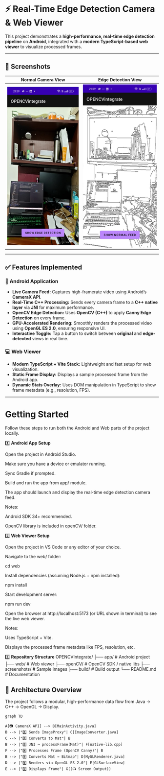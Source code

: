 # ⚡ Real-Time Edge Detection Camera & Web Viewer

This project demonstrates a **high-performance, real-time edge detection pipeline** on **Android**, integrated with a **modern TypeScript-based web viewer** to visualize processed frames.

---

## 📸 Screenshots

| Normal Camera View | Edge Detection View |
| :----------------: | :-----------------: |
| ![Normal Camera Feed](screenshhots/edgecamerafeed.jpeg) | ![Edge Detection Feed](screenshhots/realcamerafeed.jpeg) |



---

## ✅ Features Implemented

### 📱 **Android Application**

- **Live Camera Feed:** Captures high-framerate video using Android’s **CameraX API**.
- **Real-Time C++ Processing:** Sends every camera frame to a **C++ native layer** via **JNI** for maximum performance.
- **OpenCV Edge Detection:** Uses **OpenCV (C++)** to apply **Canny Edge Detection** on every frame.
- **GPU-Accelerated Rendering:** Smoothly renders the processed video using **OpenGL ES 2.0**, ensuring responsive UI.
- **Interactive Toggle:** Tap a button to switch between **original** and **edge-detected** views in real time.

### 💻 **Web Viewer**

- **Modern TypeScript + Vite Stack:** Lightweight and fast setup for web visualization.
- **Static Frame Display:** Displays a sample processed frame from the Android app.
- **Dynamic Stats Overlay:** Uses DOM manipulation in TypeScript to show frame metadata (e.g., resolution, FPS).

---
# **Getting Started**

Follow these steps to run both the Android and Web parts of the project locally.

1️⃣ **Android App Setup**

Open the project in Android Studio.

Make sure you have a device or emulator running.

Sync Gradle if prompted.

Build and run the app from app/ module.

The app should launch and display the real-time edge detection camera feed.

Notes:

Android SDK 34+ recommended.

OpenCV library is included in openCV/ folder.

2️⃣ **Web Viewer Setup**

Open the project in VS Code or any editor of your choice.

Navigate to the web/ folder:

cd web


Install dependencies (assuming Node.js + npm installed):

npm install


Start development server:

npm run dev


Open the browser at http://localhost:5173 (or URL shown in terminal) to see the live web viewer.

Notes:

Uses TypeScript + Vite.

Displays the processed frame metadata like FPS, resolution, etc.

3️⃣ **Repository Structure**
OPENCVIntegrate/
├── app/           # Android project
├── web/           # Web viewer
├── openCV/        # OpenCV SDK / native libs
├── screenshots/   # Sample images
├── build/         # Build output
└── README.md      # Documentation
## 🧠 Architecture Overview

The project follows a modular, high-performance data flow from Java → C++ → OpenGL → Display.



```mermaid
graph TD

A[📷 CameraX API] --> B[MainActivity.java]
B --> |"1️⃣ Sends ImageProxy"| C[ImageConverter.java]
C --> |"2️⃣ Converts to Mat"| B
B --> |"3️⃣ JNI → processFrame(Mat)"| F[native-lib.cpp]
F --> |"4️⃣ Processes Frame (OpenCV Canny)"| B
B --> |"5️⃣ Converts Mat → Bitmap"| D[MyGLRenderer.java]
D --> |"6️⃣ Renders via OpenGL ES 2.0"| E[GLSurfaceView]
E --> |"7️⃣ Displays Frame"| G((📺 Screen Output))


